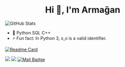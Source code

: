 
<h1 align="center">Hi 👋, I'm Armağan</h1>


![GitHub Stats](https://github-readme-stats.vercel.app/api?username=ArmiTheWiz&theme=vue-dark&show_icons=true)

- 🔭 Python SQL C++
- ⚡ Fun fact: In Python 3, ಠ_ಠ is a valid identifier.

[![Readme Card](https://github-readme-stats.vercel.app/api/pin/?username=ArmiTheWiz&repo=github-readme-stats)](https://github.com/ArmiTheWiz/github-readme-stats)

[![](https://img.shields.io/badge/twitter-%231DA1F2.svg?&style=for-the-badge&logo=twitter&logoColor=white)](https://twitter.com/armagankandemir)
[![](https://img.shields.io/badge/linkedin-%230077B5.svg?&style=for-the-badge&logo=linkedin&logoColor=white)](https://www.linkedin.com/in/mustafaarmagankandemir/)
[![Mail Badge](https://img.shields.io/badge/mertcobanov@gmail.com-c14438?style=for-the-badge&logo=Gmail&logoColor=white&link=mailto:mertcobanov@gmail.com)](mailto:m.a.kandemir@hotmail.com)
<!--
**ArmiTheWiz/ArmiTheWiz** is a ✨ _special_ ✨ repository because its `README.md` (this file) appears on your GitHub profile.

Here are some ideas to get you started:

- 🔭 I’m currently working on ...
- 🌱 I’m currently learning ...
- 👯 I’m looking to collaborate on ...
- 🤔 I’m looking for help with ...
- 💬 Ask me about ...
- 📫 How to reach me: ...
- 😄 Pronouns: ...
-->

